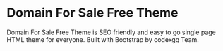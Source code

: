 # Domain For Sale Free Theme
Domain For Sale Free Theme is SEO friendly and easy to go single page HTML theme for everyone. Built with Bootstrap by codexgq Team.
